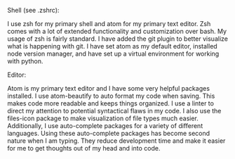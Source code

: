 Shell (see .zshrc):

I use zsh for my primary shell and atom for my primary text editor.  Zsh comes with a lot of extended functionality and customization over bash.  My usage of zsh is fairly standard.  I have added the git plugin to better visualize what is happening with git.  I have set atom as my default editor, installed node version manager, and have set up a virtual environment for working with python.

Editor:

Atom is my primary text editor and I have some very helpful packages installed.   I use atom-beautify to auto format my code when saving.   This makes code more readable and keeps things organized.  I use a linter to direct my attention to potential syntactical flaws in my code.  I also use the files-icon package to make visualization of file types much easier.  Additionally, I use auto-complete packages for a variety of different languages.  Using these auto-complete packages has become second nature when I am typing.  They reduce development time and make it easier for me to get thoughts out of my head and into code.
